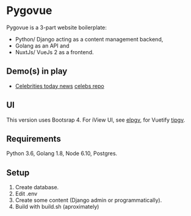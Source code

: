 # Pygovue

Pygovue is a 3-part website boilerplate:
 
* Python/ Django acting as a content management backend,
* Golang as an API and
* NuxtJs/ VueJs 2 as a frontend.

## Demo(s) in play

* [Celebrities today news](https://celebritytodaynews.com/) [celebs repo](https://github.com/xenu256/celebs)

## UI

This version uses Bootsrap 4. For iView UI, see [elpgv](https://github.com/xenu256/elpgv), 
for Vuetify [tipgv](https://github.com/xenu256/tipgv).

## Requirements

Python 3.6, Golang 1.8, Node 6.10, Postgres.

## Setup

1. Create database.
2. Edit .env
3. Create some content (Django admin or programmatically).
3. Build with build.sh (aproximately)
